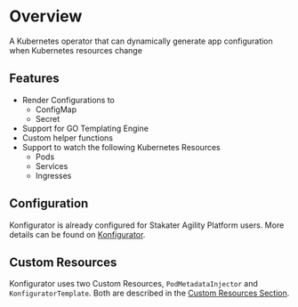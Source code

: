 # Overview

A Kubernetes operator that can dynamically generate app configuration when Kubernetes resources change

## Features

- Render Configurations to
    - ConfigMap
    - Secret
- Support for GO Templating Engine
- Custom helper functions
- Support to watch the following Kubernetes Resources
    - Pods
    - Services
    - Ingresses

## Configuration

Konfigurator is already configured for Stakater Agility Platform users. More details can be found on [Konfigurator](https://github.com/stakater/Konfigurator).

## Custom Resources

Konfigurator uses two Custom Resources, `PodMetadataInjector` and `KonfiguratorTemplate`. Both are described in the [Custom Resources Section](./explanation/custom-resources.md).
